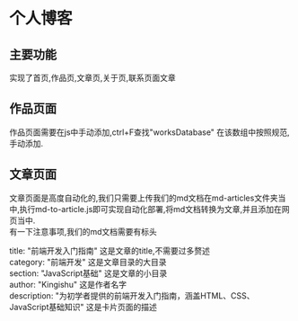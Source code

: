 # 个人博客
## 主要功能
实现了首页,作品页,文章页,关于页,联系页面文章
## 作品页面
作品页面需要在js中手动添加,ctrl+F查找"worksDatabase"
在该数组中按照规范,手动添加.
## 文章页面
文章页面是高度自动化的,我们只需要上传我们的md文档在md-articles文件夹当中,执行md-to-article.js即可实现自动化部署,将md文档转换为文章,并且添加在网页当中.  
有一下注意事项,我们的md文档需要有标头

title: "前端开发入门指南"       这是文章的title,不需要过多赘述  
category: "前端开发"           这是文章目录的大目录  
section: "JavaScript基础"      这是文章的小目录  
author: "Kingishu"             这是作者名字  
description: "为初学者提供的前端开发入门指南，涵盖HTML、CSS、JavaScript基础知识" 
这是卡片页面的描述   
